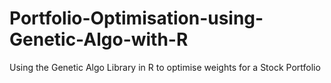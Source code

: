 # Portfolio-Optimisation-using-Genetic-Algo-with-R
Using the Genetic Algo Library in R to optimise weights for a Stock Portfolio
